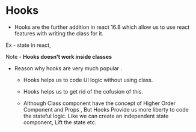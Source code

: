 # Hooks

- Hooks are the further addition in react 16.8 which allow us to use react features with writing the class for it.

Ex - state in react,

Note - **Hooks doesn't work inside classes**

- Reason why hooks are very much popular .

  - Hooks helps us to code UI logic without using class.

  - Hooks helps us to get rid of the cofusion of this.

  - Although Class component have the concept of Higher Order Component and Props , But Hooks Provide us more liberty to code the stateful logic. Like we can create an independent state component, Lift the state etc.
